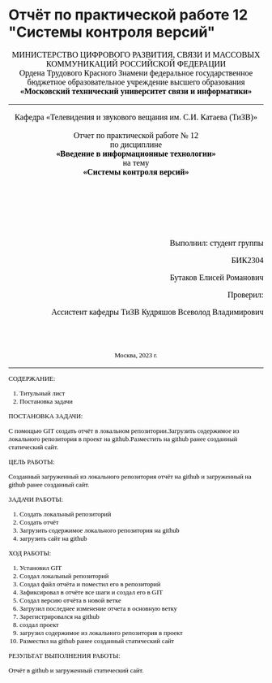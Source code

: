 # Отчёт по практической работе 12 "Системы контроля версий"
<font face="times new roman" size="3" color="black">
<center> МИНИСТЕРСТВО ЦИФРОВОГО РАЗВИТИЯ, СВЯЗИ И МАССОВЫХ КОММУНИКАЦИЙ РОССИЙСКОЙ ФЕДЕРАЦИИ </center>
<center>Ордена Трудового Красного Знамени федеральное государственное бюджетное образовательное учреждение высшего образования </center>
<center> <strong> «Московский технический университет связи и информатики» </strong> </center>

  <hr>
<center> Кафедра «Телевидения и звукового вещания им. С.И. Катаева (ТиЗВ)» </center>
<br>
<center> <font face="times new roman" size="3" color="black"> Отчет по практической работе № 12 </center>
<center>по дисциплине </center>
<center><b>«Введение в информационные технологии»</b></center>
<center>на тему</center>
<center><b>«Системы контроля версий»</b> </center>

</font>

  <br><br><br><br><br>
  <p  align="right"> <font face="times new roman" size="3" color="black"> Выполнил: студент группы </p>
  <p  align="right"> <font face="times new roman" size="3" color="black">       БИК2304 </p>
  <p  align="right"> <font face="times new roman" size="3" color="black"> Бутаков Елисей Романович</p>
  <p  align="right"> <font face="times new roman" size="3" color="black"> Проверил:</p>
  <p  align="right"> <font face="times new roman" size="3" color="black"> Ассистент кафедры ТиЗВ Кудряшов Всеволод Владимирович </p>
  <br>
  <br>

  <p  align="center"> <font face="times new roman" size="2" color="black"> Москва, 2023 г. </p>

  <hr>

  СОДЕРЖАНИЕ:
  
  1. Титульный лист
  2. Постановка задачи

  ПОСТАНОВКА ЗАДАЧИ:
  
  С помощью GIT создать отчёт в локальном репозитории.Загрузить содержимое из локального репозитория в проект на github.Разместить на github ранее созданный статический       сайт.

  ЦЕЛЬ РАБОТЫ:

  Созданный загруженный из локального репозитория отчёт на github и загруженный на github ранее созданный сайт.

  ЗАДАЧИ РАБОТЫ:

  1. Создать локальный репозиторий
  2. Создать отчёт
  3. Загрузить содержимое локального репозитория на github
  4. загрузить сайт на github

  ХОД РАБОТЫ:

  1. Установил GIT
  2. Создал локальный репозиторий
  3. Создал файл отчёта и поместил его в репозиторий
  4. Зафиксировал в отчёте все шаги и создал его в GIT
  5. Создал версию отчёта в новой ветке
  6. Загрузил последнее изменение отчета в основную ветку
  7. Зарегистрировался на github
  8. создал проект
  9. загрузил содержимое из локального репозитория в проект
  10. Разместил на github ранее созданный статический сайт

  РЕЗУЛЬТАТ ВЫПОЛНЕНИЯ РАБОТЫ:

  Отчёт в github и загруженный статический сайт.
  

